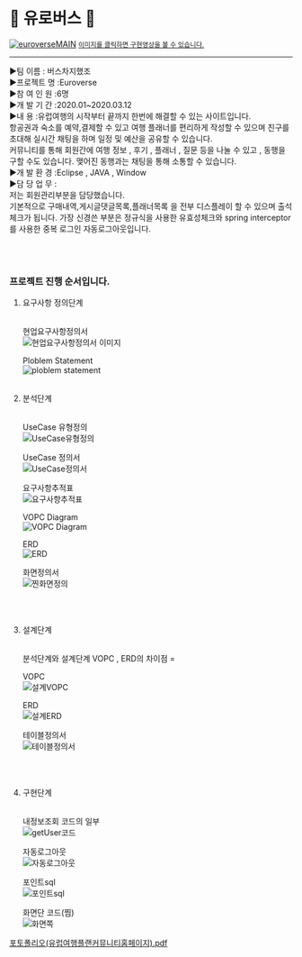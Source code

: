 # :trolleybus: 유로버스 :trolleybus:

[![euroverseMAIN](https://user-images.githubusercontent.com/57661883/77535422-ee1e1c80-6edd-11ea-8aad-bfdfd6ceaf36.png)](https://youtu.be/2Q8ZXSbwx8Q)
<small><u>이미지를 클릭하면 구현영상을 볼 수 있습니다.</u></small><br>
* * *
<p>
▶팀  이름 : 버스차지했조<br>
▶프로젝트 명 :Euroverse<br>
▶참 여 인 원 :6명<br>
▶개 발 기 간 :2020.01~2020.03.12<br>
▶내       용 :유럽여행의 시작부터 끝까지 한번에 해결할 수 있는 사이트입니다.<br>
항공권과 숙소를 예약,결제할 수 있고 여행 플래너를 편리하게 작성할 수 있으며 친구를 초대해 실시간 채팅을 하며 일정 및 예산을 공유할 수 있습니다.<br>
커뮤니티를 통해 회원간에 여행 정보 , 후기 , 플래너 , 질문 등을 나눌 수 있고 , 동행을 구할 수도 있습니다. 맺어진 동행과는 채팅을 통해 소통할 수 있습니다.<br>
▶개 발 환 경 :Eclipse , JAVA , Window <br>
▶담 당 업 무 :<br>
저는 회원관리부분을 담당했습니다.<br>
기본적으로 구매내역,게시글댓글목록,플래너목록 을 전부 디스플레이 할 수 있으며 출석체크가 됩니다. 가장 신경쓴 부분은 정규식을 사용한 유효성체크와 spring interceptor를 사용한 중복 로그인 자동로그아웃입니다.
</p>
<br><br>
<h3>프로젝트 진행 순서입니다.</h3>
<ol>
  <li>요구사항 정의단계</li><br>

현업요구사항정의서<br>
![현업요구사항정의서 이미지](https://user-images.githubusercontent.com/57661883/79181404-3da19980-7e47-11ea-9589-d28be24ae36f.PNG)

Ploblem Statement<br>
![ploblem statement](https://user-images.githubusercontent.com/57661883/79181678-e7812600-7e47-11ea-9c82-04c73627bbae.PNG)
<br><br>


<li>분석단계</li><br>

UseCase 유형정의<br>
![UseCase유형정의](https://user-images.githubusercontent.com/57661883/79183402-5791ab00-7e4c-11ea-9a8c-77c7d48d620c.PNG)


UseCase 정의서<br>
![UseCase정의서](https://user-images.githubusercontent.com/57661883/79183409-5d878c00-7e4c-11ea-9f9b-9d6bc98245f5.PNG)

요구사항추적표<br>
![요구사항추적표](https://user-images.githubusercontent.com/57661883/79183418-62e4d680-7e4c-11ea-9b49-16630bd4dbb7.PNG)

VOPC Diagram<br>
![VOPC Diagram](https://user-images.githubusercontent.com/57661883/79183433-6a0be480-7e4c-11ea-8eec-4f0054dcc9d0.PNG)


ERD<br>
![ERD](https://user-images.githubusercontent.com/57661883/79183440-7001c580-7e4c-11ea-8f01-d8baf949c691.PNG)

화면정의서<br>
![찐화면정의](https://user-images.githubusercontent.com/57661883/79184002-008cd580-7e4e-11ea-9f7a-7703c67ff386.png)





<br><br>


<li>설계단계
</li>
<br>

분석단계와 설계단계 VOPC , ERD의 차이점 =

VOPC<br>
![설계VOPC](https://user-images.githubusercontent.com/57661883/79184144-4e094280-7e4e-11ea-87a8-c00eab661306.PNG)

ERD<br>
![설계ERD](https://user-images.githubusercontent.com/57661883/79184154-52356000-7e4e-11ea-8007-2df8f193c97f.PNG)


테이블정의서<br>
![테이블정의서](https://user-images.githubusercontent.com/57661883/79184158-55305080-7e4e-11ea-8a04-29eaa47068b4.PNG)

<br><br>

<li>구현단계
</li>
<br>


내정보조회 코드의 일부<br>
![getUser코드](https://user-images.githubusercontent.com/57661883/79184770-113e4b00-7e50-11ea-835f-8e48e31a504a.PNG)


자동로그아웃<br>
![자동로그아웃](https://user-images.githubusercontent.com/57661883/79184777-14d1d200-7e50-11ea-87b9-3bf7c110edf4.PNG)


포인트sql<br>
![포인트sql](https://user-images.githubusercontent.com/57661883/79184782-18fdef80-7e50-11ea-8cad-5f6a96f542d3.PNG)


화면단 코드(찜)<br>
![화면쪽](https://user-images.githubusercontent.com/57661883/79184789-1bf8e000-7e50-11ea-95a5-0f1b79bae3a0.PNG)




</ol>


[포토폴리오(유럽여행플랜커뮤니티홈페이지).pdf](https://github.com/zi-seong/euroverse/files/4543568/default.pdf)

